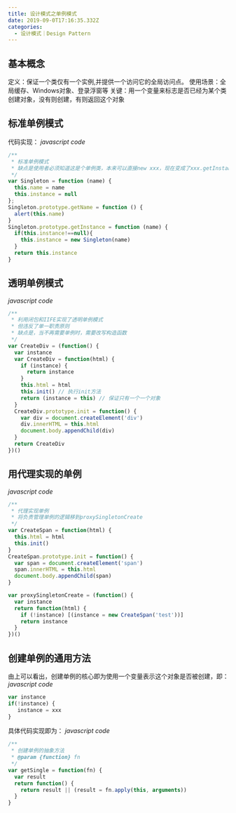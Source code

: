 ```yaml
---
title: 设计模式之单例模式
date: 2019-09-0T17:16:35.332Z
categories: 
  - 设计模式｜Design Pattern
---
```


## 基本概念
定义：保证一个类仅有一个实例,并提供一个访问它的全局访问点。
使用场景：全局缓存、Windows对象、登录浮窗等
关键：用一个变量来标志是否已经为某个类创建对象，没有则创建，有则返回这个对象

## 标准单例模式
代码实现：
*javascript code*
```js
/**
 * 标准单例模式
 * 缺点是使用者必须知道这是个单例类，本来可以直接new xxx，现在变成了xxx.getInstance
 */
var Singleton = function (name) {
  this.name = name
  this.instance = null
};
Singleton.prototype.getName = function () {
  alert(this.name)
}
Singleton.prototype.getInstance = function (name) {
  if(this.instance!==null){
    this.instance = new Singleton(name)
  }
  return this.instance
}
```

## 透明单例模式
*javascript code*
```js
/**
 * 利用闭包和IIFE实现了透明单例模式
 * 但违反了单一职责原则
 * 缺点是，当不再需要单例时，需要改写构造函数
 */
var CreateDiv = (function() {
  var instance
  var CreateDiv = function(html) {
    if (instance) {
      return instance
    }
    this.html = html
    this.init() // 执行init方法
    return (instance = this) // 保证只有一个一个对象
  }
  CreateDiv.prototype.init = function() {
    var div = document.createElement('div')
    div.innerHTML = this.html
    document.body.appendChild(div)
  }
  return CreateDiv
})()
```

## 用代理实现的单例
*javascript code*
```js
/**
 * 代理实现单例
 * 将负责管理单例的逻辑移到proxySingletonCreate
 */
var CreateSpan = function(html) {
  this.html = html
  this.init()
}
CreateSpan.prototype.init = function() {
  var span = document.createElement('span')
  span.innerHTML = this.html
  document.body.appendChild(span)
}

var proxySingletonCreate = (function() {
  var instance
  return function(html) {
    if (!instance) [(instance = new CreateSpan('test'))]
    return instance
  }
})()

```

## 创建单例的通用方法
由上可以看出，创建单例的核心即为使用一个变量表示这个对象是否被创建，即：
*javascript code*
```js
var instance
if(!instance) {
   instance = xxx
}
```

具体代码实现即为：
*javascript code*
```js
/**
 * 创建单例的抽象方法
 * @param {function} fn 
 */
var getSingle = function(fn) {
  var result
  return function() {
    return result || (result = fn.apply(this, arguments)) 
  }
}
```